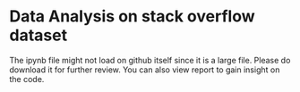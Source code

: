 # Data Analysis on stack overflow dataset 
The ipynb file might not load on github itself since it is a large file. Please do download it for further review. You can also view report to gain insight on the code.

